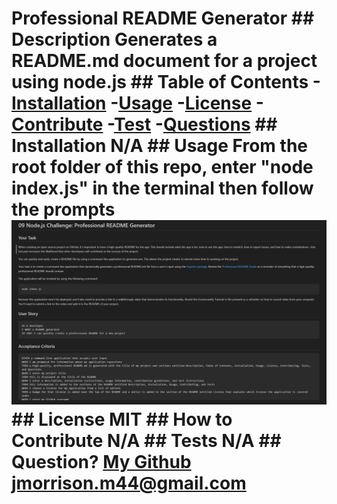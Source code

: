 # Professional README Generator    ## Description    Generates a README.md document for a project using node.js  ## Table of Contents  -[Installation](#installation)  -[Usage](#usage)  -[License](#license)  -[Contribute](#contribute)  -[Test](#tests)  -[Questions](#questions)  ## Installation  N/A  ## Usage  From the root folder of this repo, enter "node index.js" in the terminal then  follow the prompts  ![alt text](assets/images/screenshot.png)  ## License  MIT  ## How to Contribute  N/A  ## Tests  N/A  ## Question?  [My Github](https://github.com/jradmorrison)  jmorrison.m44@gmail.com